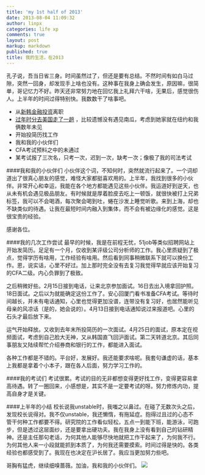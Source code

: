 ```yaml
---
title: 'my 1st half of 2013'
date: 2013-08-04 11:09:32
author: linpx
categories: life xp
comments: true
layout: post
markup: markdown
published: true
title: 我的生活，在2013
---
```

孔子说，吾当日省三身。时间虽然过了，但还是要有总结。不然时间有如白马过隙，突然一回身，却发现手上啥也没有。这种事在我身上确会发生，原因嘛，很简单，哥记忆力不好。昨天还非常努力地在回忆我上礼拜六干啥，无果后，感觉很伤人。上半年的时间过得特别快。我数数干了啥事吧。

  - 从[新韩金融投资](http://www.goodi.com)离职
  - [过年时分去美国走了一趟](
http://www.colors4.us/blog/2013/02/25/on-my-trip-to-nyc-and-dc/)
，比较遗憾没有遇见南瓜，考虑到她家就在纽约和我俩数年未见
  - 开始投简历找工作<!--more-->
  - 我和我的小伙伴们
  - CFA考试预料之中的未通过
  - 某考试报了三次名，只考一次，迟到一次，缺考一次；像极了我的司法考试

####我和我的小伙伴们
小伙伴这个词，不知何时，突然就流行起来了。一个词却道出了很真心朋友的感觉，难怪大家都挺喜欢用的。上半年，我找到很多的小伙伴。非常开心和幸运，我能在各个地方都能遇见这些小伙伴。我运道好到逆天，也从未有机会遇见极品朋友。有时候就是厚着脸皮去吃上一顿饭，就很快被打上兄弟标签，我可以不会喝酒，每次聚会喝到吐，蜷在沙发上睡觉听歌。来到上海，却也不缺类似的待遇。让我在最短时间内融入到集体，而不会有被边缘化的感觉。这是很宝贵的经验。

感谢各位。

####我的几次工作尝试
最早的时候，我是在前程无忧，51job等类似招聘网站上开始发简历。足足有一个月，仅收到某评级公司分析师的工作。我心里质疑到了极点，觉得学历有啥用，工作经验有啥用。然后看到同事稍微联系下就可以换份工作。恩，说实话，心里不好过。加上那时完全没有去复习我觉得早就应该开始复习的CFA二级。内心负罪到了极致。

之后稍微好些。2月15日接到电话，让来北京参加面试。16日去出入境拿回护照。18日面试。之后以为就能确定这份工作了。安心回厦门看书准备CFA考试。等待时间越长，并未有电话通知，心里也觉得更加没谱，连带没有复习好，也居然能听见母亲的风凉话（是的，她会说的）。4月13日接到电话通知说过来报道吧。心里的石头才最后放下来。

运气开始释放。又收到去年末所投简历的一次面试。4月25日的面试，原本定在视频面试，考虑到自己脸大无神，又从韩国直飞回沪面试。第二天转道北京。其后同事朋友又陆续帮忙介绍券商和银行的工作，都能进入面试。

各种工作都是不错的。平台好，发展好。我还能要求啥呢。我套句谦虚的话，基本上我都是拿着个小本子，跟在各人后面，努力学习工作的。

####我的考试们
考试很累。考试的目的无非都想变得更好找工作，变得更容易拿高待遇。转了一圈回来，小感想是，其实不是一定要考试的呀。努力修炼内功，提高自身才是关键。

####上半年的小结
校长说我unstable时，我嗤之以鼻过。在碰了无数次头之后，发现校长说得对。我不仅unstable，我还懒惰，有拖延症。抱得过且过的心态不管干何种工作都要不得。研究院的工作看似轻松，五点一到能下班，能游泳，可跑步，但是透过这层面纱，还是要拿出硬功夫。我在我身上没有看到自己的钻研精神。还是主任那句老话，为何其他人能够尽快地就把工作干起来了，为何我不行。为何其他人来一小段就能抓到本质了，为何我还需要摸索。时间过得是快的。各类经验也都感受到了。我现在也决定在沪长居了。我应当更加努力些吧。

哥胸有猛虎，继续细嗅蔷薇。加油，我和我的小伙伴们。
![](http://farm8.staticflickr.com/7258/7698343422_4f0f5cfcb3_z.jpg)
